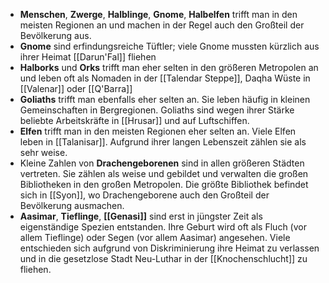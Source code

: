 
- **Menschen**, **Zwerge**, **Halblinge**, **Gnome**, **Halbelfen** trifft man in den meisten Regionen an und machen in der Regel auch den Großteil der Bevölkerung aus.
- **Gnome** sind erfindungsreiche Tüftler; viele Gnome mussten kürzlich aus ihrer Heimat [[Darun'Fal]] fliehen
- **Halborks** und **Orks** trifft man eher selten in den größeren Metropolen an und leben oft als Nomaden in der [[Talendar Steppe]], Daqha Wüste in [[Valenar]] oder [[Q'Barra]]
- **Goliaths** trifft man ebenfalls eher selten an. Sie leben häufig in kleinen Gemeinschaften in Bergregionen. Goliaths sind wegen ihrer Stärke beliebte Arbeitskräfte in [[Hrusar]] und auf Luftschiffen.
- **Elfen** trifft man in den meisten Regionen eher selten an. Viele Elfen leben in [[Talanisar]]. Aufgrund ihrer langen Lebenszeit zählen sie als sehr weise.
- Kleine Zahlen von **Drachengeborenen** sind in allen größeren Städten vertreten. Sie zählen als weise und gebildet und verwalten die großen Bibliotheken in den großen Metropolen. Die größte Bibliothek befindet sich in [[Syon]], wo Drachengeborene auch den Großteil der Bevölkerung ausmachen.
- **Aasimar**, **Tieflinge**, **[[Genasi]]** sind erst in jüngster Zeit als eigenständige Spezien entstanden. Ihre Geburt wird oft als Fluch (vor allem Tieflinge) oder Segen (vor allem Aasimar) angesehen. Viele entschieden sich aufgrund von Diskriminierung ihre Heimat zu verlassen und in die gesetzlose Stadt Neu-Luthar in der [[Knochenschlucht]] zu fliehen.


